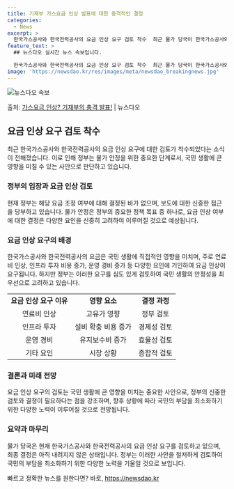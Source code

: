 ```yaml
---
title: 기재부 가스요금 인상 발표에 대한 충격적인 결정
categories:
  - News
excerpt: >
  한국가스공사와 한국전력공사의 요금 인상 요구 검토 착수  최근 물가 당국이 한국가스공사와 한국전력공사의 요금…
feature_text: >
  ## 뉴스다오 실시간 뉴스 속보입니다.

  한국가스공사와 한국전력공사의 요금 인상 요구 검토 착수  최근 물가 당국이 한국가스공사와 한국전력공사의 요금…
image: 'https://newsdao.kr/res/images/meta/newsdao_breakingnews.jpg'
---
```


![뉴스다오 속보](https://newsdao.kr/res/images/meta/newsdao_breakingnews.jpg)

<p>출처: <a href="https://newsdao.kr/4001" rel="dofollow">가스요금 인상? 기재부의 충격 발표!</a> | 뉴스다오</p>

<h2 data-ke-size="size26">요금 인상 요구 검토 착수</h2>
<p data-ke-size="size16">최근 한국가스공사와 한국전력공사의 요금 인상 요구에 대한 검토가 착수되었다는 소식이 전해졌습니다. 이로 인해 정부는 물가 안정을 위한 중요한 단계로서, 국민 생활에 큰 영향을 미칠 수 있는 사안으로 판단하고 있습니다.</p>

<h3>정부의 입장과 요금 인상 검토</h3>
<p data-ke-size="size16">현재 정부는 해당 요금 조정 여부에 대해 결정된 바가 없으며, 보도에 대한 신중한 접근을 당부하고 있습니다. 물가 안정은 정부의 중요한 정책 목표 중 하나로, 요금 인상 여부에 대한 결정은 다양한 요인을 신중히 고려하여 이루어질 것으로 예상됩니다.</p>

<h3>요금 인상 요구의 배경</h3>
<p data-ke-size="size16">한국가스공사와 한국전력공사의 요금은 국민 생활에 직접적인 영향을 미치며, 주로 연료비 인상, 인프라 투자 비용 증가, 운영 경비 증가 등 다양한 요인에 기인하여 요금 인상이 요구됩니다. 하지만 정부는 이러한 요구를 심도 있게 검토하여 국민 생활의 안정성을 최우선으로 고려하고 있습니다.</p>

<table>
	<tr>
		<td style="text-align: center; height: 17px;"><b>요금 인상 요구 이유</b></td>
		<td style="text-align: center; height: 17px;"><b>영향 요소</b></td>
		<td style="text-align: center; height: 17px;"><b>결정 과정</b></td>
	</tr>
	<tr>
		<td style="text-align: center; height: 17px;">연료비 인상</td>
		<td style="text-align: center; height: 17px;">고유가 영향</td>
		<td style="text-align: center; height: 17px;">정부 검토</td>
	</tr>
	<tr>
		<td style="text-align: center; height: 17px;">인프라 투자</td>
		<td style="text-align: center; height: 17px;">설비 확충 비용 증가</td>
		<td style="text-align: center; height: 17px;">경제성 검토</td>
	</tr>
	<tr>
		<td style="text-align: center; height: 17px;">운영 경비</td>
		<td style="text-align: center; height: 17px;">유지보수비 증가</td>
		<td style="text-align: center; height: 17px;">효율성 검토</td>
	</tr>
	<tr>
		<td style="text-align: center; height: 17px;">기타 요인</td>
		<td style="text-align: center; height: 17px;">시장 상황</td>
		<td style="text-align: center; height: 17px;">종합적 검토</td>
	</tr>
</table>

<h3>결론과 미래 전망</h3>
<p data-ke-size="size16">요금 인상 요구의 검토는 국민 생활에 큰 영향을 미치는 중요한 사안으로, 정부의 신중한 검토와 결정이 필요하다는 점을 강조하며, 향후 상황에 따라 국민의 부담을 최소화하기 위한 다양한 노력이 이루어질 것으로 전망됩니다.</p>

<h3>요약과 마무리</h3>
<p data-ke-size="size16">물가 당국은 현재 한국가스공사와 한국전력공사의 요금 인상 요구를 검토하고 있으며, 최종 결정은 아직 내려지지 않은 상태입니다. 정부는 이러한 사안을 철저하게 검토하여 국민의 부담을 최소화하기 위한 다양한 노력을 기울일 것으로 보입니다.</p> 

빠르고 정확한 뉴스를 원한다면? 바로, <a href="https://newsdao.kr" rel="dofollow">https://newsdao.kr</a>


